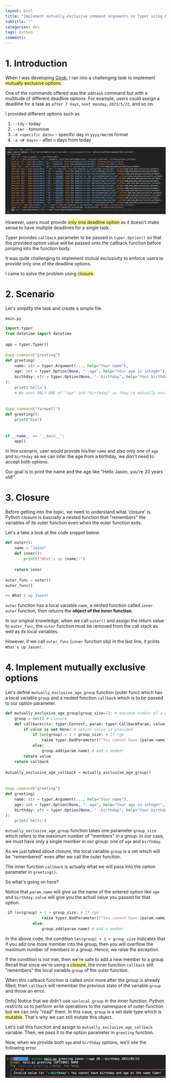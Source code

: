 ```yaml
---
layout: post
title: "Implement mutually exclusive command arguments in Typer using Closure"
subtitle: ""
categories: dev
tags: python
comments:
---
```


# 1. Introduction

When I was developing [Girok](https://github.com/noisrucer/girok), I ran into a challenging task to implement <span style="background:#fff88f">mutually exclusive options</span>.

One of the commands offered was the `addtask` command but with a multitude of different deadline options. For example, users could assign a deadline for a task as `after 7 days`, `next monday`, `2023/5/22`, and so on.

I provided different options such as

1. `--tdy` - today
2. `--tmr` - tomorrow
3. `-d <specific date>` - specific day in `yyyy/mm/dd` format
4. `-a <# days>` - after `n` days from today

![](/assets/img/temp/Pasted%20image%2020230330164751.png)

However, users must provide <span style="background:#fff88f">only one deadline option</span> as it doesn't make sense to have multiple deadlines for a single task.

Typer provides `callback` parameter to be passed in `typer.Option()` so that the provided option value will be passed onto the callback function before jumping into the function body.

It was quite challenging to implement mutual exclusivity to enforce users to provide only one of the deadline options.

I came to solve the problem using <span style="background:#fff88f">closure</span>.

# 2. Scenario

Let's simplify the task and create a simple file.

`main.py`

```python
import typer
from datetime import datetime

app = typer.Typer()

@app.command("greeting")
def greeting(
    name: str = typer.Argument(..., help="Your name"),
    age: int = typer.Option(None, "--age", help="Your age in integer"),
    birthday: str = typer.Option(None, "--birthday", help="Your birthday in yyyy/mm/dd format")
):
    print('hello')
    # We want ONLY ONE of "age" and "birthday" as they're mutually exclusive


@app.command("farewell")
def greeting():
    print("bye")


if __name__ == '__main__':
    app()
```

In this scenario, user would provide his/her `name` and also only one of `age` and `birthday` as we can infer the age from a birthday, we don't need to accept both options.

Our goal is to print the name and the age like "Hello Jason, you're 20 years old!".

# 3. Closure

Before getting into the topic, we need to understand what 'closure' is. Python closure is bascially a nested function that "remembers" the variables of its outer function even when the outer function exits.

Let's a take a look at the code snippet below.

```python
def outer():
    name = "Jason"
    def inner():
        print(f"What's up {name}!")

    return inner

outer_func = outer()
outer_func()
```

```bash
>> What's up Jason!
```

`outer` function has a local variable `name`, a nested function called `inner`. `outer` function, then returns the **object of the inner function**.

In our original knowledge, when we call `outer()` and assign the return value to `outer_func`, the `outer` function must be removed from the call stack as well as its local variables.

However, if we call `outer_func` (`inner` function obj) in the last line, it prints `What's up Jason!`.

# 4. Implement mutually exclusive options

Let's define `mutually_exclusive_age_group` function (outer func) which has a local variable `group` and a nested function `callback` which is to be passed to our option parameter.

```python
def mutually_exclusive_age_group(group_size=1): # maximum number of a group
    group = set() # closure
    def callback(ctx: typer.Context, param: typer.CallbackParam, value: str):
        if value is not None: # option value is provided
            if len(group) + 1 > group_size: # If tge
                raise typer.BadParameter(f"You cannot have {param.name} and {next(iter(group))} at the same time!")
            else:
                group.add(param.name) # Add a member
        return value
    return callback

mutually_exclusive_age_callback = mutually_exclusive_age_group()


@app.command("greeting")
def greeting(
    name: str = typer.Argument(..., help="Your name"),
    age: int = typer.Option(None, "--age", help="Your age in integer", callback=mutually_exclusive_age_callback),
    birthday: str = typer.Option(None, "--birthday", help="Your birthday in yyyy/mm/dd format", callback=mutually_exclusive_age_callback)
):
    print('hello')
```

`mutually_exclusive_age_group` function takes one parameter `group_size` which refers to the maximum number of "members" in a group. In our case, we must have only a single member in our group: one of `age` and `birthday`.

As we just talked about closure, the local variable `group` is a set which will be "remembered" even after we call the outer function.

The inner function `callback` is actually what we will pass into the option parameter in `greeting()`.

So what's going on here?

Notice that `param.name` will give us the name of the entered option like `age` and `birthday`. `value` will give you the actual value you passed for that option.

```python
 if len(group) + 1 > group_size: # If tge
                raise typer.BadParameter(f"You cannot have {param.name} and {next(iter(group))} at the same time!")
            else:
                group.add(param.name) # Add a member
```

In the above code, the condition `len(group) + 1 > group_size` indicates that if you add one more member into the group, then you will overflow the maximum number of members in a group. Hence, we raise the exception.

If the condition is not met, then we're safe to add a new member to a group. Recall that since we're using a <span style="background:#fff88f">closure</span>, the inner function `callback` still "remembers" the local variable `group` of the outer function.

When this callback function is called once more after the group is already filled, then `callback` will remember the previous state of the variable `group` and throw an error.

[Info] Notice that we didn't use `nonlocal group` in the inner function. Python restricts us to perform write operations to the namespace of outer-function but we can only "read" them. In this case, `group` is a set date type which is <span style="background:#fff88f">mutable</span>. That's why we can still mutate this object.

Let's call this function and assign to `mutually_exclusive_age_callback` variable. Then, we pass it to the option parameter in `greeting` function.

Now, when we provide both `age` and `birthday` options, we'll see the following error.

![](/assets/img/temp/Pasted%20image%2020230330175333.png)
